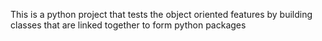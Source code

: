 This is a python project that tests the object oriented features by building classes that are linked together to form python packages
